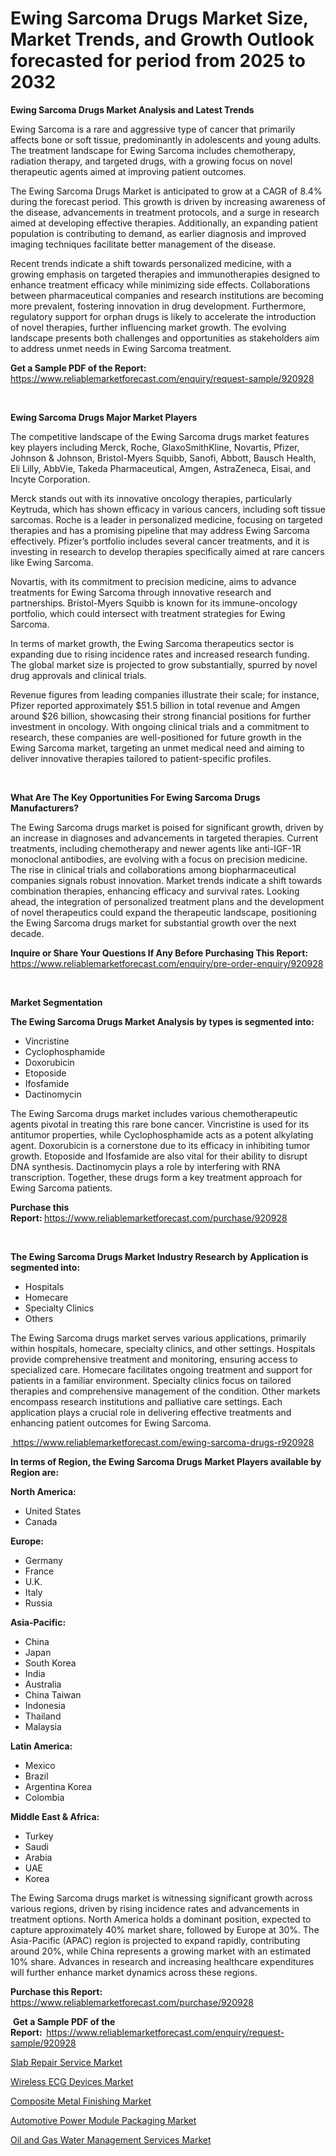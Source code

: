 <p><h1>Ewing Sarcoma Drugs Market Size, Market Trends, and Growth Outlook forecasted for period from 2025 to 2032</h1></p><p><strong>Ewing Sarcoma Drugs Market Analysis and Latest Trends</strong></p>
<p><p>Ewing Sarcoma is a rare and aggressive type of cancer that primarily affects bone or soft tissue, predominantly in adolescents and young adults. The treatment landscape for Ewing Sarcoma includes chemotherapy, radiation therapy, and targeted drugs, with a growing focus on novel therapeutic agents aimed at improving patient outcomes. </p><p>The Ewing Sarcoma Drugs Market is anticipated to grow at a CAGR of 8.4% during the forecast period. This growth is driven by increasing awareness of the disease, advancements in treatment protocols, and a surge in research aimed at developing effective therapies. Additionally, an expanding patient population is contributing to demand, as earlier diagnosis and improved imaging techniques facilitate better management of the disease.</p><p>Recent trends indicate a shift towards personalized medicine, with a growing emphasis on targeted therapies and immunotherapies designed to enhance treatment efficacy while minimizing side effects. Collaborations between pharmaceutical companies and research institutions are becoming more prevalent, fostering innovation in drug development. Furthermore, regulatory support for orphan drugs is likely to accelerate the introduction of novel therapies, further influencing market growth. The evolving landscape presents both challenges and opportunities as stakeholders aim to address unmet needs in Ewing Sarcoma treatment.</p></p>
<p><strong>Get a Sample PDF of the Report:&nbsp;</strong> <a href="https://www.reliablemarketforecast.com/enquiry/request-sample/920928?utm_campaign=1833&utm_medium=2&utm_source=Github&utm_content=ia&utm_term=07032025&utm_id=ewing-sarcoma-drugs">https://www.reliablemarketforecast.com/enquiry/request-sample/920928</a></p>
<p>&nbsp;</p>
<p><strong>Ewing Sarcoma Drugs Major Market Players</strong></p>
<p><p>The competitive landscape of the Ewing Sarcoma drugs market features key players including Merck, Roche, GlaxoSmithKline, Novartis, Pfizer, Johnson & Johnson, Bristol-Myers Squibb, Sanofi, Abbott, Bausch Health, Eli Lilly, AbbVie, Takeda Pharmaceutical, Amgen, AstraZeneca, Eisai, and Incyte Corporation. </p><p>Merck stands out with its innovative oncology therapies, particularly Keytruda, which has shown efficacy in various cancers, including soft tissue sarcomas. Roche is a leader in personalized medicine, focusing on targeted therapies and has a promising pipeline that may address Ewing Sarcoma effectively. Pfizer’s portfolio includes several cancer treatments, and it is investing in research to develop therapies specifically aimed at rare cancers like Ewing Sarcoma.</p><p>Novartis, with its commitment to precision medicine, aims to advance treatments for Ewing Sarcoma through innovative research and partnerships. Bristol-Myers Squibb is known for its immune-oncology portfolio, which could intersect with treatment strategies for Ewing Sarcoma. </p><p>In terms of market growth, the Ewing Sarcoma therapeutics sector is expanding due to rising incidence rates and increased research funding. The global market size is projected to grow substantially, spurred by novel drug approvals and clinical trials. </p><p>Revenue figures from leading companies illustrate their scale; for instance, Pfizer reported approximately $51.5 billion in total revenue and Amgen around $26 billion, showcasing their strong financial positions for further investment in oncology. With ongoing clinical trials and a commitment to research, these companies are well-positioned for future growth in the Ewing Sarcoma market, targeting an unmet medical need and aiming to deliver innovative therapies tailored to patient-specific profiles.</p></p>
<p>&nbsp;</p>
<p><strong>What Are The Key Opportunities For Ewing Sarcoma Drugs Manufacturers?</strong></p>
<p><p>The Ewing Sarcoma drugs market is poised for significant growth, driven by an increase in diagnoses and advancements in targeted therapies. Current treatments, including chemotherapy and newer agents like anti-IGF-1R monoclonal antibodies, are evolving with a focus on precision medicine. The rise in clinical trials and collaborations among biopharmaceutical companies signals robust innovation. Market trends indicate a shift towards combination therapies, enhancing efficacy and survival rates. Looking ahead, the integration of personalized treatment plans and the development of novel therapeutics could expand the therapeutic landscape, positioning the Ewing Sarcoma drugs market for substantial growth over the next decade.</p></p>
<p><strong>Inquire or Share Your Questions If Any Before Purchasing This Report:</strong> <a href="https://www.reliablemarketforecast.com/enquiry/pre-order-enquiry/920928?utm_campaign=1833&utm_medium=2&utm_source=Github&utm_content=ia&utm_term=07032025&utm_id=ewing-sarcoma-drugs">https://www.reliablemarketforecast.com/enquiry/pre-order-enquiry/920928</a></p>
<p>&nbsp;</p>
<p><strong>Market Segmentation</strong></p>
<p><strong>The Ewing Sarcoma Drugs Market Analysis by types is segmented into:</strong></p>
<p><ul><li>Vincristine</li><li>Cyclophosphamide</li><li>Doxorubicin</li><li>Etoposide</li><li>Ifosfamide</li><li>Dactinomycin</li></ul></p>
<p><p>The Ewing Sarcoma drugs market includes various chemotherapeutic agents pivotal in treating this rare bone cancer. Vincristine is used for its antitumor properties, while Cyclophosphamide acts as a potent alkylating agent. Doxorubicin is a cornerstone due to its efficacy in inhibiting tumor growth. Etoposide and Ifosfamide are also vital for their ability to disrupt DNA synthesis. Dactinomycin plays a role by interfering with RNA transcription. Together, these drugs form a key treatment approach for Ewing Sarcoma patients.</p></p>
<p><strong>Purchase this Report:&nbsp;</strong><a href="https://www.reliablemarketforecast.com/purchase/920928?utm_campaign=1833&utm_medium=2&utm_source=Github&utm_content=ia&utm_term=07032025&utm_id=ewing-sarcoma-drugs">https://www.reliablemarketforecast.com/purchase/920928</a></p>
<p>&nbsp;</p>
<p><strong>The Ewing Sarcoma Drugs Market Industry Research by Application is segmented into:</strong></p>
<p><ul><li>Hospitals</li><li>Homecare</li><li>Specialty Clinics</li><li>Others</li></ul></p>
<p><p>The Ewing Sarcoma drugs market serves various applications, primarily within hospitals, homecare, specialty clinics, and other settings. Hospitals provide comprehensive treatment and monitoring, ensuring access to specialized care. Homecare facilitates ongoing treatment and support for patients in a familiar environment. Specialty clinics focus on tailored therapies and comprehensive management of the condition. Other markets encompass research institutions and palliative care settings. Each application plays a crucial role in delivering effective treatments and enhancing patient outcomes for Ewing Sarcoma.</p></p>
<p><a href="https://www.reliablemarketforecast.com/ewing-sarcoma-drugs-r920928?utm_campaign=1833&utm_medium=2&utm_source=Github&utm_content=ia&utm_term=07032025&utm_id=ewing-sarcoma-drugs">&nbsp;https://www.reliablemarketforecast.com/ewing-sarcoma-drugs-r920928</a></p>
<p><strong>In terms of Region, the Ewing Sarcoma Drugs Market Players available by Region are:</strong></p>
<p>
    <p> <strong> North America: </strong>
        <ul>
            <li>United States</li>
            <li>Canada</li>
        </ul>
        </p> 
    <p> <strong> Europe: </strong>
        <ul>
            <li>Germany</li>
            <li>France</li>
            <li>U.K.</li>
            <li>Italy</li>
            <li>Russia</li>
        </ul>
        </p> 
    <p> <strong> Asia-Pacific: </strong>
        <ul>
            <li>China</li>
            <li>Japan</li>
            <li>South Korea</li>
            <li>India</li>
            <li>Australia</li>
            <li>China Taiwan</li>
            <li>Indonesia</li>
            <li>Thailand</li>
            <li>Malaysia</li>
        </ul>
        </p> 
    <p> <strong> Latin America: </strong>
        <ul>
            <li>Mexico</li>
            <li>Brazil</li>
            <li>Argentina Korea</li>
            <li>Colombia</li>
        </ul>
        </p> 
    <p> <strong> Middle East & Africa: </strong>
        <ul>
            <li>Turkey</li>
            <li>Saudi</li>
            <li>Arabia</li>
            <li>UAE</li>
            <li>Korea</li>
        </ul>
    </p>
    </p>
<p><p>The Ewing Sarcoma drugs market is witnessing significant growth across various regions, driven by rising incidence rates and advancements in treatment options. North America holds a dominant position, expected to capture approximately 40% market share, followed by Europe at 30%. The Asia-Pacific (APAC) region is projected to expand rapidly, contributing around 20%, while China represents a growing market with an estimated 10% share. Advances in research and increasing healthcare expenditures will further enhance market dynamics across these regions.</p></p>
<p><strong>Purchase this Report: </strong><a href="https://www.reliablemarketforecast.com/purchase/920928?utm_campaign=1833&utm_medium=2&utm_source=Github&utm_content=ia&utm_term=07032025&utm_id=ewing-sarcoma-drugs">https://www.reliablemarketforecast.com/purchase/920928</a></p>
<p>&nbsp;<strong>Get a Sample PDF of the Report:&nbsp;&nbsp;</strong><a href="https://www.reliablemarketforecast.com/enquiry/request-sample/920928?utm_campaign=1833&utm_medium=2&utm_source=Github&utm_content=ia&utm_term=07032025&utm_id=ewing-sarcoma-drugs">https://www.reliablemarketforecast.com/enquiry/request-sample/920928</a></p>
<p><strong></strong></p>
<p><p><a href="https://github.com/budenhanelfc/Market-Research-Report-List-1/blob/main/slab-repair-service-market.md?utm_campaign=1833&utm_medium=2&utm_source=Github&utm_content=ia&utm_term=07032025&utm_id=ewing-sarcoma-drugs">Slab Repair Service Market</a></p><p><a href="https://github.com/handyiongikg/Market-Research-Report-List-1/blob/main/wireless-ecg-devices-market.md?utm_campaign=1833&utm_medium=2&utm_source=Github&utm_content=ia&utm_term=07032025&utm_id=ewing-sarcoma-drugs">Wireless ECG Devices Market</a></p><p><a href="https://github.com/cagleplittrw/Market-Research-Report-List-1/blob/main/composite-metal-finishing-market.md?utm_campaign=1833&utm_medium=2&utm_source=Github&utm_content=ia&utm_term=07032025&utm_id=ewing-sarcoma-drugs">Composite Metal Finishing Market</a></p><p><a href="https://github.com/nellygussisy/Market-Research-Report-List-1/blob/main/automotive-power-module-packaging-market.md?utm_campaign=1833&utm_medium=2&utm_source=Github&utm_content=ia&utm_term=07032025&utm_id=ewing-sarcoma-drugs">Automotive Power Module Packaging Market</a></p><p><a href="https://github.com/cwasicioaie/Market-Research-Report-List-1/blob/main/oil-and-gas-water-management-services-market.md?utm_campaign=1833&utm_medium=2&utm_source=Github&utm_content=ia&utm_term=07032025&utm_id=ewing-sarcoma-drugs">Oil and Gas Water Management Services Market</a></p></p>